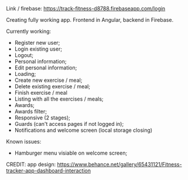 Link / firebase: https://track-fitness-d8788.firebaseapp.com/login

Creating fully working app. 
Frontend in Angular, backend in Firebase.

Currently working:
- Register new user;
- Login existing user;
- Logout;
- Personal information;
- Edit personal information;
- Loading;
- Create new exercise / meal;
- Delete existing exercise / meal;
- Finish exercise / meal
- Listing with all the exercises / meals;
- Awards;
- Awards filter;
- Responsive (2 stages);
- Guards (can't access pages if not logged in);
- Notifications and welcome screen (local storage closing)

Known issues:
- Hamburger menu visiable on welcome screen;


CREDIT: app design: https://www.behance.net/gallery/65431121/Fitness-tracker-app-dashboard-interaction
